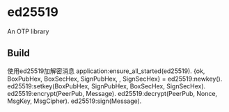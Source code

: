 ed25519
=====

An OTP library

Build
-----

使用ed25519加解密消息
application:ensure_all_started(ed25519).
{ok, BoxPubHex, BoxSecHex, SignPubHex, , SignSecHex} = ed25519:newkey().
ed25519:setkey(BoxPubHex, SignPubHex, BoxSecHex, SignSecHex).
ed25519:encrypt(PeerPub, Message).
ed25519:decrypt(PeerPub, Nonce, MsgKey, MsgCipher).
ed25519:sign(Message).
